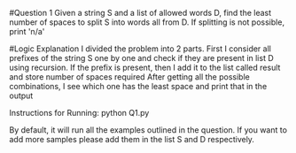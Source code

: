 #Question 1
Given a string S and a list of allowed words D, find the least number of spaces to split S
into words all from D. If splitting is not possible, print 'n/a'

#Logic Explanation
I divided the problem into 2 parts.
First I consider all prefixes of the string S one by one and check if they are present in list D
using recursion. If the prefix is present, then I add it to the list called result and store number of spaces required
After getting all the possible combinations, I see which one has the least space and print that in the output

Instructions for Running:
python Q1.py

By default, it will run all the examples outlined in the question. If you want to add more samples please add them in the list S and D respectively.
